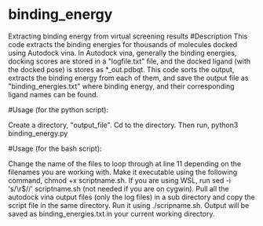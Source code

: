 # binding_energy
Extracting binding energy from virtual screening results
#Description
This code extracts the binding energies for thousands of molecules docked using Autodock vina. In Autodock vina, generally the binding energies, docking scores are stored in a "logfile.txt" file, and the docked ligand (with the docked pose) is stores as *_out.pdbqt. This code sorts the output, extracts the binding energy from each of them, and save the output file as "binding_energies.txt" where binding energy, and their corresponding ligand names can be found.
   

#Usage (for the python script):

Create a directory, "output_file".
Cd to the directory.
Then run,
python3 binding_energy.py


#Usage (for the bash script):

Change the name of the files to loop through at line 11 depending on the filenames you are working with.
Make it executable using the following command, chmod +x scriptname.sh.
If you are using WSL, run sed -i 's/\r$//' scriptname.sh (not needed if you are on cygwin).
Pull all the autodock vina output files (only the log files) in a sub directory and copy the script file in the same directory.
Run it using ./scripname.sh.
Output will be saved as binding_energies.txt in your current working directory.

